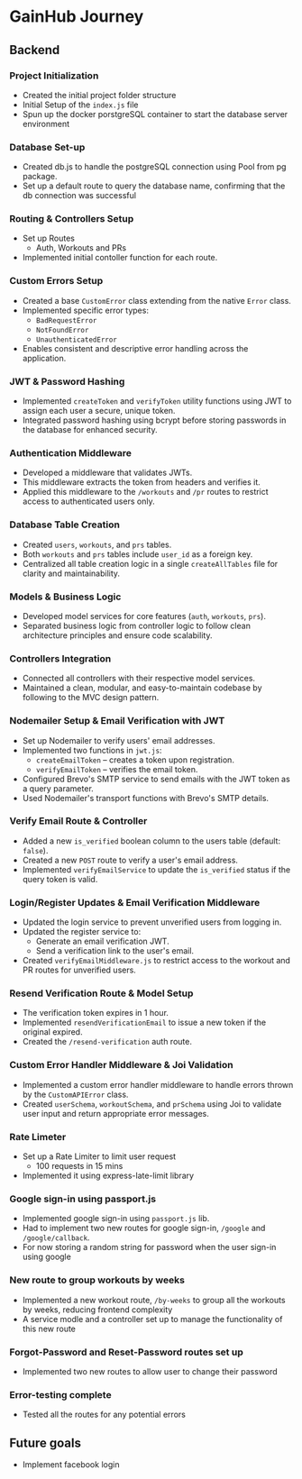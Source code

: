 # GainHub Journey

## Backend

### Project Initialization
- Created the initial project folder structure
- Initial Setup of the `index.js` file 
- Spun up the docker porstgreSQL container to start the database server environment

### Database Set-up
- Created db.js to handle the postgreSQL connection using Pool from pg package.
- Set up a default route to query the database name, confirming that the db connection was successful

### Routing & Controllers Setup

- Set up Routes
    - Auth, Workouts and PRs
- Implemented initial contoller function for each route.

### Custom Errors Setup
- Created a base `CustomError` class extending from the native `Error` class.
- Implemented specific error types:  
  - `BadRequestError`  
  - `NotFoundError`  
  - `UnauthenticatedError`  
- Enables consistent and descriptive error handling across the application.

### JWT & Password Hashing
- Implemented `createToken` and `verifyToken` utility functions using JWT to assign each user a secure, unique token.
- Integrated password hashing using bcrypt before storing passwords in the database for enhanced security.

### Authentication Middleware
- Developed a middleware that validates JWTs.
- This middleware extracts the token from headers and verifies it.
- Applied this middleware to the `/workouts` and `/pr` routes to restrict access to authenticated users only.

### Database Table Creation
- Created `users`, `workouts`, and `prs` tables.
- Both `workouts` and `prs` tables include `user_id` as a foreign key.
- Centralized all table creation logic in a single `createAllTables` file for clarity and maintainability.

### Models & Business Logic
- Developed model services for core features (`auth`, `workouts`, `prs`).
- Separated business logic from controller logic to follow clean architecture principles and ensure code scalability.

### Controllers Integration
- Connected all controllers with their respective model services.
- Maintained a clean, modular, and easy-to-maintain codebase by following to the MVC design pattern.


### Nodemailer Setup & Email Verification with JWT
- Set up Nodemailer to verify users' email addresses.
- Implemented two functions in `jwt.js`:
  - `createEmailToken` – creates a token upon registration.
  - `verifyEmailToken` – verifies the email token.
- Configured Brevo's SMTP service to send emails with the JWT token as a query parameter.
- Used Nodemailer's transport functions with Brevo's SMTP details.

### Verify Email Route & Controller
- Added a new `is_verified` boolean column to the users table (default: `false`).
- Created a new `POST` route to verify a user's email address.
- Implemented `verifyEmailService` to update the `is_verified` status if the query token is valid.

### Login/Register Updates & Email Verification Middleware
- Updated the login service to prevent unverified users from logging in.
- Updated the register service to:
  - Generate an email verification JWT.
  - Send a verification link to the user's email.
- Created `verifyEmailMiddleware.js` to restrict access to the workout and PR routes for unverified users.

### Resend Verification Route & Model Setup
- The verification token expires in 1 hour.
- Implemented `resendVerificationEmail` to issue a new token if the original expired.
- Created the `/resend-verification` auth route.

### Custom Error Handler Middleware & Joi Validation
- Implemented a custom error handler middleware to handle errors thrown by the `CustomAPIError` class.
- Created `userSchema`, `workoutSchema`, and `prSchema` using Joi to validate user input and return appropriate error messages.


### Rate Limeter
- Set up a Rate Limiter to limit user request
  - 100 requests in 15 mins
- Implemented it using express-late-limit library

### Google sign-in using passport.js
- Implemented google sign-in using `passport.js` lib.
- Had to implement two new routes for google sign-in, `/google` and `/google/callback`.
- For now storing a random string for password when the user sign-in using google

### New route to group workouts by weeks
- Implemented a new workout route, `/by-weeks` to group all the workouts by weeks, reducing frontend complexity
- A service modle and a controller set up to manage the functionality of this new route

### Forgot-Password and Reset-Password routes set up
- Implemented two new routes to allow user to change their password

### Error-testing complete
- Tested all the routes for any potential errors 


## Future goals
- Implement facebook login